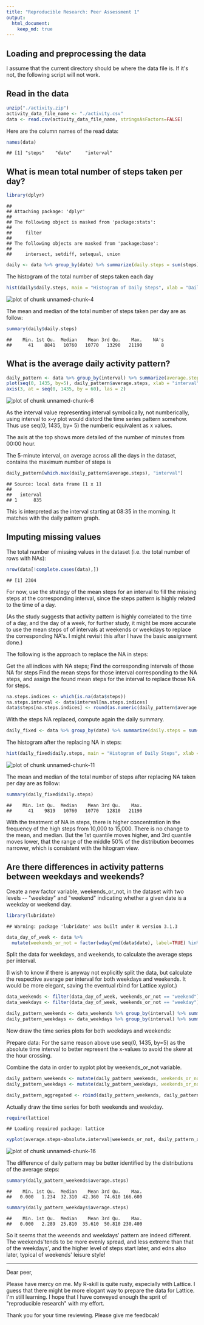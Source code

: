 ```yaml
---
title: "Reproducible Research: Peer Assessment 1"
output: 
  html_document:
    keep_md: true
---
```



## Loading and preprocessing the data

I assume that the current directory should be where the data file is. If it's not, the following script will not work. 

## Read in the data


```r
unzip("./activity.zip")
activity_data_file_name <- "./activity.csv"
data <- read.csv(activity_data_file_name, stringsAsFactors=FALSE)
```

Here are the column names of the read data:


```r
names(data)
```

```
## [1] "steps"    "date"     "interval"
```

## What is mean total number of steps taken per day?


```r
library(dplyr)
```

```
## 
## Attaching package: 'dplyr'
## 
## The following object is masked from 'package:stats':
## 
##     filter
## 
## The following objects are masked from 'package:base':
## 
##     intersect, setdiff, setequal, union
```

```r
daily <- data %>% group_by(date) %>% summarize(daily.steps = sum(steps))
```

The histogram of the total number of steps taken each day


```r
hist(daily$daily.steps, main = "Histogram of Daily Steps", xlab = "Daily Steps")
```

![plot of chunk unnamed-chunk-4](figure/unnamed-chunk-4-1.png) 

The mean and median of the total number of steps taken per day are as follow:


```r
summary(daily$daily.steps)
```

```
##    Min. 1st Qu.  Median    Mean 3rd Qu.    Max.    NA's 
##      41    8841   10760   10770   13290   21190       8
```

## What is the average daily activity pattern?


```r
daily_pattern <- data %>% group_by(interval) %>% summarize(average.steps = mean(steps, na.rm = TRUE))
plot(seq(0, 1435, by=5), daily_pattern$average.steps, xlab = "interval", ylab = "average steps", type = "l")
axis(3, at = seq(0, 1435, by = 60), las = 2)
```

![plot of chunk unnamed-chunk-6](figure/unnamed-chunk-6-1.png) 

As the interval value representing interval symbolically, not numberically, using interval to x-y plot would distord the time series pattern somehow. Thus use seq(0, 1435, by= 5) the numberic equivalent as x values.

The axis at the top shows more detailed of the number of minutes from 00:00 hour. 

The 5-minute interval, on average across all the days in the dataset, contains the maximum number of steps is 

```r
daily_pattern[which.max(daily_pattern$average.steps), "interval"]
```

```
## Source: local data frame [1 x 1]
## 
##   interval
## 1      835
```

This is interpreted as the interval starting at 08:35 in the morning. It matches with the daily pattern graph.

## Imputing missing values

The total number of missing values in the dataset (i.e. the total number of rows with NAs):


```r
nrow(data[!complete.cases(data),])
```

```
## [1] 2304
```

For now, use the strategy of the mean steps for an interval to fill the missing steps at the corresponding interval, since the steps pattern is highly related to the time of a day.

(As the study suggests that activity pattern is highly correlated to the time of a day, and the day of a week, for further study, it might be more accurate to use the mean steps of of intervals at weekends or weekdays to replace the corresponding NA's. I might revisit this after I have the basic assignment done.)

The following is the approach to replace the NA in steps:

Get the all indices with NA steps;
Find the corresponding intervals of those NA for steps
Find the mean steps for those interval corresponding to the NA steps, and assign the found mean steps for the interval to replace those NA for steps.

```r
na.steps.indices <- which(is.na(data$steps))
na.steps.interval <- data$interval[na.steps.indices]
data$steps[na.steps.indices] <- round(as.numeric(daily_pattern$average.steps[match(na.steps.interval, daily_pattern$interval)]))
```

With the steps NA replaced, compute again the daily summary. 

```r
daily_fixed <- data %>% group_by(date) %>% summarize(daily.steps = sum(steps))
```


The histogram after the replacing NA in steps:


```r
hist(daily_fixed$daily.steps, main = "Histogram of Daily Steps", xlab = "Daily Steps")
```

![plot of chunk unnamed-chunk-11](figure/unnamed-chunk-11-1.png) 

The mean and median of the total number of steps after replacing NA taken per day are as follow:


```r
summary(daily_fixed$daily.steps)
```

```
##    Min. 1st Qu.  Median    Mean 3rd Qu.    Max. 
##      41    9819   10760   10770   12810   21190
```

With the treatment of NA in steps, there is higher concentration in the frequency of the high steps from 10,000 to 15,000. 
There is no change to the mean, and median. But the 1st quantile moves higher, and 3rd quantile moves lower, that the range of the middle 50% of the distribution becomes narrower, which is consistent with the hitogram view.

## Are there differences in activity patterns between weekdays and weekends?

Create a new factor variable, weekends_or_not, in the dataset with two levels -- "weekday" and "weekend" indicating whether a given date is a weekday or weekend day.


```r
library(lubridate)
```

```
## Warning: package 'lubridate' was built under R version 3.1.3
```

```r
data_day_of_week <- data %>% 
  mutate(weekends_or_not = factor(wday(ymd(data$date), label=TRUE) %in% c("Sun", "Sat"), labels = c("weekday", "weekend"))) 
```

Split the data for weekdays, and weekends, to calculate the average steps per interval. 

(I wish to know if there is anyway not explicitly split the data, but calculate the respective average per interval for both weekdays and weekends. It would be more elegant, saving the eventual rbind for Lattice xyplot.)


```r
data_weekends <- filter(data_day_of_week, weekends_or_not == "weekend")
data_weekdays <- filter(data_day_of_week, weekends_or_not == "weekday")

daily_pattern_weekends <- data_weekends %>% group_by(interval) %>% summarise(average.steps = mean(steps))
daily_pattern_weekdays <- data_weekdays %>% group_by(interval) %>% summarise(average.steps = mean(steps))
```

Now draw the time series plots for both weekdays and weekends:

Prepare data: For the same reason above use seq(0, 1435, by=5) as the absolute time interval to better represent the x-values to avoid the skew at the hour crossing.

Combine the data in order to xyplot plot by weekends_or_not variable.


```r
daily_pattern_weekends <- mutate(daily_pattern_weekends, weekends_or_not = "weekend", absolute.interval = seq(0, 1435, by=5))
daily_pattern_weekdays <- mutate(daily_pattern_weekdays, weekends_or_not = "weekday", absolute.interval = seq(0, 1435, by=5))

daily_pattern_aggregated <- rbind(daily_pattern_weekends, daily_pattern_weekdays)
```

Actually draw the time series for both weekends and weekday. 


```r
require(lattice)
```

```
## Loading required package: lattice
```

```r
xyplot(average.steps~absolute.interval|weekends_or_not, daily_pattern_aggregated, main = "Daily Steps Pattern", ylab = "Average Steps", xlab = "Time intervals", type = "l", aspect = "xy")
```

![plot of chunk unnamed-chunk-16](figure/unnamed-chunk-16-1.png) 

The difference of daily pattern may be better identified by the distributions of the average steps:

```r
summary(daily_pattern_weekends$average.steps)
```

```
##    Min. 1st Qu.  Median    Mean 3rd Qu.    Max. 
##   0.000   1.234  32.310  42.360  74.610 166.600
```

```r
summary(daily_pattern_weekdays$average.steps)
```

```
##    Min. 1st Qu.  Median    Mean 3rd Qu.    Max. 
##   0.000   2.289  25.810  35.610  50.810 230.400
```

So it seems that the weeends and weekdays' pattern are indeed different. The weekends'tends to be more evenly spread, and less extreme than that of the weekdays', and the higher level of steps start later, and edns also later, typical of weekends' leisure style! 

-----

Dear peer, 

Please have mercy on me. My R-skill is quite rusty, especially with Lattice. I guess that there might be more elogant way to prepare the data for Lattice. I'm still learning. I hope that I have conveyed enough the sprit of "reproducible research" with my effort. 

Thank you for your time reviewing. Please give me feedbcak!
